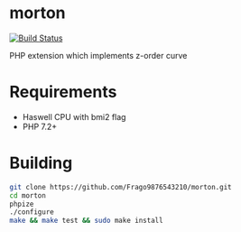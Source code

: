 # morton
[![Build Status](https://travis-ci.org/Frago9876543210/morton.svg?branch=master)](https://travis-ci.org/Frago9876543210/morton)

PHP extension which implements z-order curve

# Requirements
- Haswell CPU with bmi2 flag
- PHP 7.2+

# Building
```bash
git clone https://github.com/Frago9876543210/morton.git
cd morton
phpize
./configure
make && make test && sudo make install
```
